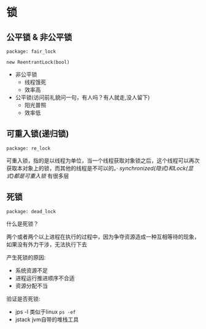 # 锁
## 公平锁 & 非公平锁
`package: fair_lock`
```
new ReentrantLock(bool)
```
- 非公平锁
  - 线程饿死
  - 效率高
- 公平锁(访问前礼貌问一句，有人吗？有人就走,没人留下)
  - 阳光普照
  - 效率低
  
## 可重入锁(递归锁)
`package: re_lock`

可重入锁，指的是以线程为单位，当一个线程获取对象锁之后，这个线程可以再次获取本对象上的锁，而其他的线程是不可以的。·
*synchronized(隐式)和Lock(显式)都是可重入锁*
有很多层


## 死锁
`package: dead_lock`

什么是死锁？

两个或者两个以上进程在执行的过程中，因为争夺资源造成一种互相等待的现象，如果没有外力干涉，无法执行下去

产生死锁的原因:
- 系统资源不足
- 进程运行推进顺序不合适
- 资源分配不当

验证是否死锁:
- jps -l 类似于linux `ps -ef` 
- jstack jvm自带的堆栈工具